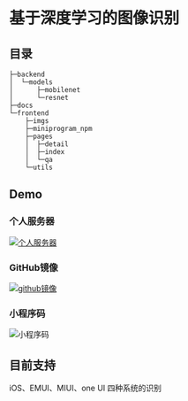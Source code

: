 # 基于深度学习的图像识别



## 目录

```
├─backend
│  └─models
│      ├─mobilenet
│      └─resnet
├─docs
└─frontend
    ├─imgs
    ├─miniprogram_npm
    ├─pages
    │  ├─detail
    │  ├─index
    │  └─qa
    └─utils
```




## Demo

### 个人服务器

[![个人服务器](https://s1.ax1x.com/2020/10/17/0qni8O.th.png)](https://api.buzhibujue.cf)

### GitHub镜像

[![github镜像](https://s1.ax1x.com/2020/10/17/0qKFnH.th.png)](https://imgchr.com/i/0qKFnH)

### 小程序码

![小程序码](https://s1.ax1x.com/2020/10/17/0qnVrd.th.png)

## 目前支持

iOS、EMUI、MIUI、one UI 四种系统的识别

